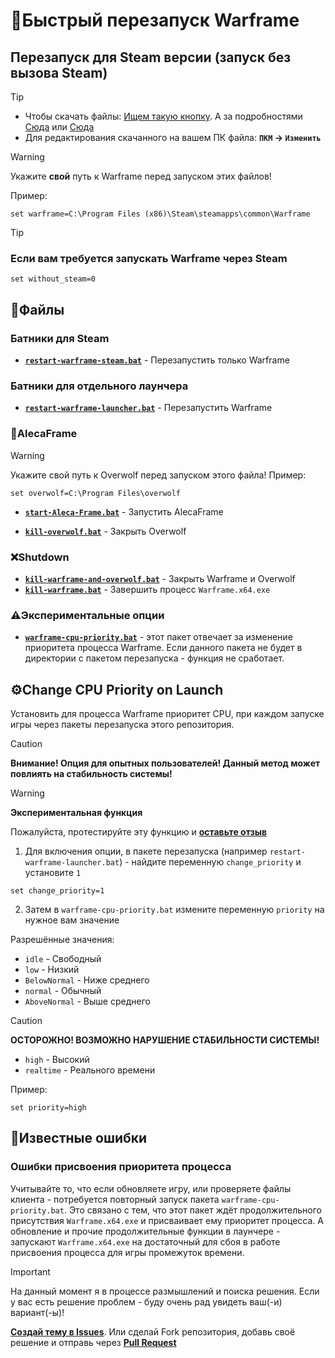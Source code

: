 # 🔁Быстрый перезапуск Warframe

## Перезапуск для Steam версии (запуск без вызова Steam)

>[!tip]
> - Чтобы скачать файлы: [Ищем такую кнопку](https://github.com/user-attachments/assets/c0169211-4266-4d54-b594-22e762d0938b). А за подробностями [Сюда](https://docs.github.com/ru/get-started/start-your-journey/downloading-files-from-github) или [Сюда](https://blog.skillfactory.ru/kak-skachivat-s-github/)
> - Для редактирования скачанного на вашем ПК файла: **`ПКМ` -> `Изменить`**


> [!warning]
> Укажите **свой** путь к Warframe перед запуском этих файлов!
>
> Пример:
> ```
> set warframe=C:\Program Files (x86)\Steam\steamapps\common\Warframe
> ```

> [!tip]
> ### Если вам требуется запускать Warframe через Steam
>```
>set without_steam=0
>```

## 📁Файлы

### **Батники для Steam**
- [**`restart-warframe-steam.bat`**](https://github.com/N3M1X10/warframe-batch-tools/blob/main/src/n3m1x10/warframe/restart-warframe-steam.bat) - Перезапустить только Warframe

### **Батники для отдельного лаунчера**
- [**`restart-warframe-launcher.bat`**](https://github.com/N3M1X10/warframe-batch-tools/blob/main/src/n3m1x10/warframe/restart-warframe-launcher.bat) - Перезапустить Warframe

### 🔵AlecaFrame
> [!warning]
> Укажите свой путь к Overwolf перед запуском этого файла!
> Пример:
> ```
> set overwolf=C:\Program Files\overwolf
> ```
> - [**`start-Aleca-Frame.bat`**](https://github.com/N3M1X10/warframe-batch-tools/blob/main/src/n3m1x10/warframe/aleca-frame/start-Aleca-Frame.bat) - Запустить AlecaFrame
- [**`kill-overwolf.bat`**](https://github.com/N3M1X10/warframe-batch-tools/blob/main/src/n3m1x10/warframe/aleca-frame/kill-overwolf.bat) - Закрыть Overwolf

### ❌Shutdown
- [**`kill-warframe-and-overwolf.bat`**](https://github.com/N3M1X10/warframe-batch-tools/blob/main/src/n3m1x10/warframe/kill/kill-warframe-and-overwolf.bat) - Закрыть Warframe и Overwolf
- [**`kill-warframe.bat`**](https://github.com/N3M1X10/warframe-batch-tools/blob/main/src/n3m1x10/warframe/kill/kill-warframe.bat) - Завершить процесс `Warframe.x64.exe`

### ⚠️Экспериментальные опции
- [**`warframe-cpu-priority.bat`**](https://github.com/N3M1X10/warframe-batch-tools/blob/main/src/n3m1x10/warframe/warframe-cpu-priority.bat) - этот пакет отвечает за изменение приоритета процесса Warframe. Если данного пакета не будет в директории с пакетом перезапуска - функция не сработает.

## ⚙️Change CPU Priority on Launch
Установить для процесса Warframe приоритет CPU, при каждом запуске игры через пакеты перезапуска этого репозитория.

> [!caution]
> **Внимание! Опция для опытных пользователей! Данный метод может повлиять на стабильность системы!**

> [!warning]
> **Экспериментальная функция**
> 
> Пожалуйста, протестируйте эту функцию и [**оставьте отзыв**](https://github.com/N3M1X10/warframe-batch-tools/issues)

1. Для включения опции, в пакете перезапуска (например `restart-warframe-launcher.bat`) - найдите переменную `change_priority` и установите `1`
```
set change_priority=1
```

2. Затем в `warframe-cpu-priority.bat` измените переменную `priority` на нужное вам значение

Разрешённые значения:

- `idle` - Cвободный
- `low` - Низкий
- `BelowNormal` - Ниже среднего
- `normal` - Обычный
- `AboveNormal` - Выше среднего
> [!caution]
> **ОСТОРОЖНО! ВОЗМОЖНО НАРУШЕНИЕ СТАБИЛЬНОСТИ СИСТЕМЫ!**
> - `high` - Высокий               
> - `realtime` - Реального времени

Пример:
```
set priority=high
```


## 🐞Известные ошибки
### Ошибки присвоения приоритета процесса
Учитывайте то, что если обновляете игру, или проверяете файлы клиента - потребуется повторный запуск пакета `warframe-cpu-priority.bat`. Это связано с тем, что этот пакет ждёт продолжительного присутствия `Warframe.x64.exe` и присваивает ему приоритет процесса. А обновление и прочие продолжительные функции в лаунчере - запускают `Warframe.x64.exe` на достаточный для сбоя в работе присвоения процесса для игры промежуток времени.

> [!important]
> На данный момент я в процессе размышлений и поиска решения. Если у вас есть решение проблем - буду очень рад увидеть ваш(-и) вариант(-ы)!
>
> [**Создай тему в Issues**](https://github.com/N3M1X10/warframe-batch-tools/issues). Или сделай Fork репозитория, добавь своё решение и отправь через [**Pull Request**](https://github.com/N3M1X10/warframe-batch-tools/pulls)
